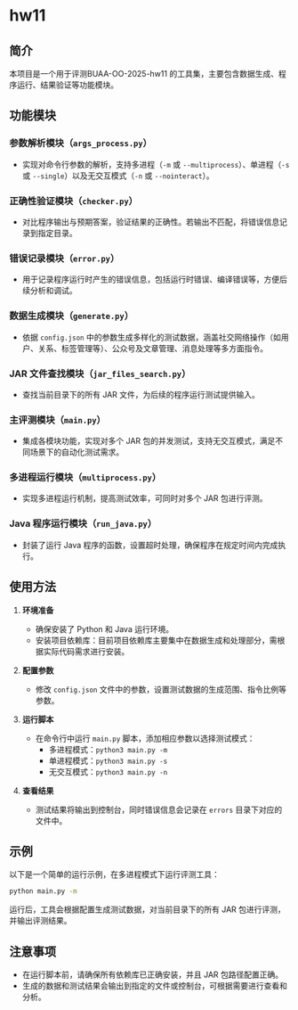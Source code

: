 # hw11

## 简介

本项目是一个用于评测BUAA-OO-2025-hw11 的工具集，主要包含数据生成、程序运行、结果验证等功能模块。

## 功能模块

### 参数解析模块（`args_process.py`）

  * 实现对命令行参数的解析，支持多进程（`-m` 或 `--multiprocess`）、单进程（`-s` 或 `--single`）以及无交互模式（`-n` 或 `--nointeract`）。

### 正确性验证模块（`checker.py`）

  * 对比程序输出与预期答案，验证结果的正确性。若输出不匹配，将错误信息记录到指定目录。

### 错误记录模块（`error.py`）

  * 用于记录程序运行时产生的错误信息，包括运行时错误、编译错误等，方便后续分析和调试。

### 数据生成模块（`generate.py`）

  * 依据 `config.json` 中的参数生成多样化的测试数据，涵盖社交网络操作（如用户、关系、标签管理等）、公众号及文章管理、消息处理等多方面指令。

### JAR 文件查找模块（`jar_files_search.py`）

  * 查找当前目录下的所有 JAR 文件，为后续的程序运行测试提供输入。

### 主评测模块（`main.py`）

  * 集成各模块功能，实现对多个 JAR 包的并发测试，支持无交互模式，满足不同场景下的自动化测试需求。

### 多进程运行模块（`multiprocess.py`）

  * 实现多进程运行机制，提高测试效率，可同时对多个 JAR 包进行评测。

### Java 程序运行模块（`run_java.py`）

  * 封装了运行 Java 程序的函数，设置超时处理，确保程序在规定时间内完成执行。

## 使用方法

  1. **环境准备**
     * 确保安装了 Python 和 Java 运行环境。
     * 安装项目依赖库：目前项目依赖库主要集中在数据生成和处理部分，需根据实际代码需求进行安装。

  2. **配置参数**
     * 修改 `config.json` 文件中的参数，设置测试数据的生成范围、指令比例等参数。

  3. **运行脚本**
     * 在命令行中运行 `main.py` 脚本，添加相应参数以选择测试模式：
       * 多进程模式：`python3 main.py -m`
       * 单进程模式：`python3 main.py -s`
       * 无交互模式：`python3 main.py -n`

  4. **查看结果**
     * 测试结果将输出到控制台，同时错误信息会记录在 `errors` 目录下对应的文件中。

## 示例

以下是一个简单的运行示例，在多进程模式下运行评测工具：

```bash
python main.py -m
```

运行后，工具会根据配置生成测试数据，对当前目录下的所有 JAR 包进行评测，并输出评测结果。

## 注意事项

  * 在运行脚本前，请确保所有依赖库已正确安装，并且 JAR 包路径配置正确。
  * 生成的数据和测试结果会输出到指定的文件或控制台，可根据需要进行查看和分析。